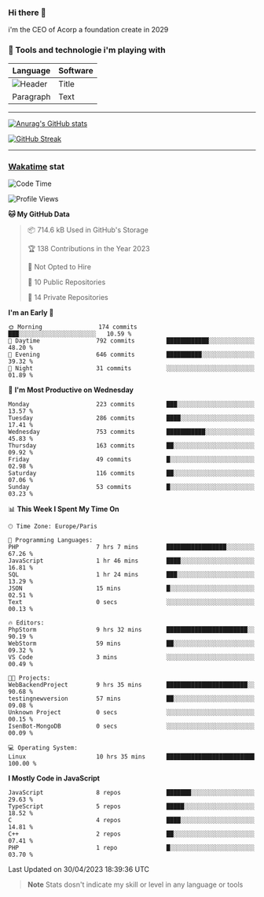 ### Hi there 👋

i'm the CEO of Acorp a foundation create in 2029  

### 🧰 Tools and technologie i'm playing with

 | Language | Software |
| ----------- | ----------- |
| ![Header](https://img.shields.io/badge/Nuxt3-green&style=for-the-badge&logo=nustjs&logoColor=00DC82) | Title |
| Paragraph | Text |

---

[![Anurag's GitHub stats](https://github-readme-stats.vercel.app/api?username=ackimixs&show_icons=true&theme=github_dark&count_private=true)](https://www.ackimixs.xyz)

[![GitHub Streak](https://github-readme-streak-stats.herokuapp.com?user=Ackimixs&theme=github-dark-blue&date_format=j%20M%5B%20Y%5D&mode=weekly)](https://git.io/streak-stats)

---
 
 ### [Wakatime](https://wakatime.com/) stat

<!--START_SECTION:waka-->
![Code Time](http://img.shields.io/badge/Code%20Time-504%20hrs%206%20mins-blue)

![Profile Views](http://img.shields.io/badge/Profile%20Views-0-blue)

**🐱 My GitHub Data** 

> 📦 714.6 kB Used in GitHub's Storage 
 > 
> 🏆 138 Contributions in the Year 2023
 > 
> 🚫 Not Opted to Hire
 > 
> 📜 10 Public Repositories 
 > 
> 🔑 14 Private Repositories 
 > 
**I'm an Early 🐤** 

```text
🌞 Morning                174 commits         ███░░░░░░░░░░░░░░░░░░░░░░   10.59 % 
🌆 Daytime                792 commits         ████████████░░░░░░░░░░░░░   48.20 % 
🌃 Evening                646 commits         ██████████░░░░░░░░░░░░░░░   39.32 % 
🌙 Night                  31 commits          ░░░░░░░░░░░░░░░░░░░░░░░░░   01.89 % 
```
📅 **I'm Most Productive on Wednesday** 

```text
Monday                   223 commits         ███░░░░░░░░░░░░░░░░░░░░░░   13.57 % 
Tuesday                  286 commits         ████░░░░░░░░░░░░░░░░░░░░░   17.41 % 
Wednesday                753 commits         ███████████░░░░░░░░░░░░░░   45.83 % 
Thursday                 163 commits         ██░░░░░░░░░░░░░░░░░░░░░░░   09.92 % 
Friday                   49 commits          █░░░░░░░░░░░░░░░░░░░░░░░░   02.98 % 
Saturday                 116 commits         ██░░░░░░░░░░░░░░░░░░░░░░░   07.06 % 
Sunday                   53 commits          █░░░░░░░░░░░░░░░░░░░░░░░░   03.23 % 
```


📊 **This Week I Spent My Time On** 

```text
🕑︎ Time Zone: Europe/Paris

💬 Programming Languages: 
PHP                      7 hrs 7 mins        █████████████████░░░░░░░░   67.26 % 
JavaScript               1 hr 46 mins        ████░░░░░░░░░░░░░░░░░░░░░   16.81 % 
SQL                      1 hr 24 mins        ███░░░░░░░░░░░░░░░░░░░░░░   13.29 % 
JSON                     15 mins             █░░░░░░░░░░░░░░░░░░░░░░░░   02.51 % 
Text                     0 secs              ░░░░░░░░░░░░░░░░░░░░░░░░░   00.13 % 

🔥 Editors: 
PhpStorm                 9 hrs 32 mins       ███████████████████████░░   90.19 % 
WebStorm                 59 mins             ██░░░░░░░░░░░░░░░░░░░░░░░   09.32 % 
VS Code                  3 mins              ░░░░░░░░░░░░░░░░░░░░░░░░░   00.49 % 

🐱‍💻 Projects: 
WebBackendProject        9 hrs 35 mins       ███████████████████████░░   90.68 % 
testingnewversion        57 mins             ██░░░░░░░░░░░░░░░░░░░░░░░   09.08 % 
Unknown Project          0 secs              ░░░░░░░░░░░░░░░░░░░░░░░░░   00.15 % 
IsenBot-MongoDB          0 secs              ░░░░░░░░░░░░░░░░░░░░░░░░░   00.09 % 

💻 Operating System: 
Linux                    10 hrs 35 mins      █████████████████████████   100.00 % 
```

**I Mostly Code in JavaScript** 

```text
JavaScript               8 repos             ███████░░░░░░░░░░░░░░░░░░   29.63 % 
TypeScript               5 repos             █████░░░░░░░░░░░░░░░░░░░░   18.52 % 
C                        4 repos             ████░░░░░░░░░░░░░░░░░░░░░   14.81 % 
C++                      2 repos             ██░░░░░░░░░░░░░░░░░░░░░░░   07.41 % 
PHP                      1 repo              █░░░░░░░░░░░░░░░░░░░░░░░░   03.70 % 
```




 Last Updated on 30/04/2023 18:39:36 UTC
<!--END_SECTION:waka-->

> **Note**
> Stats dosn't indicate my skill or level in any language or tools
